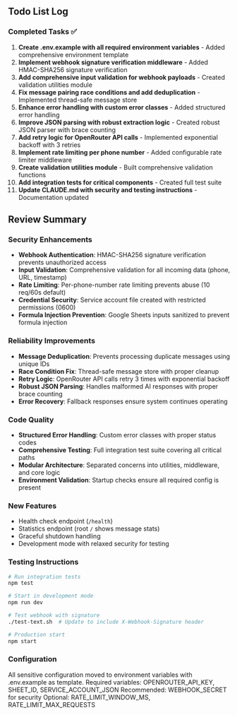 ## Todo List Log

### Completed Tasks ✅

1. **Create .env.example with all required environment variables** - Added comprehensive environment template
2. **Implement webhook signature verification middleware** - Added HMAC-SHA256 signature verification
3. **Add comprehensive input validation for webhook payloads** - Created validation utilities module
4. **Fix message pairing race conditions and add deduplication** - Implemented thread-safe message store
5. **Enhance error handling with custom error classes** - Added structured error handling
6. **Improve JSON parsing with robust extraction logic** - Created robust JSON parser with brace counting
7. **Add retry logic for OpenRouter API calls** - Implemented exponential backoff with 3 retries
8. **Implement rate limiting per phone number** - Added configurable rate limiter middleware
9. **Create validation utilities module** - Built comprehensive validation functions
10. **Add integration tests for critical components** - Created full test suite
11. **Update CLAUDE.md with security and testing instructions** - Documentation updated

## Review Summary

### Security Enhancements
- **Webhook Authentication**: HMAC-SHA256 signature verification prevents unauthorized access
- **Input Validation**: Comprehensive validation for all incoming data (phone, URL, timestamp)
- **Rate Limiting**: Per-phone-number rate limiting prevents abuse (10 req/60s default)
- **Credential Security**: Service account file created with restricted permissions (0600)
- **Formula Injection Prevention**: Google Sheets inputs sanitized to prevent formula injection

### Reliability Improvements
- **Message Deduplication**: Prevents processing duplicate messages using unique IDs
- **Race Condition Fix**: Thread-safe message store with proper cleanup
- **Retry Logic**: OpenRouter API calls retry 3 times with exponential backoff
- **Robust JSON Parsing**: Handles malformed AI responses with proper brace counting
- **Error Recovery**: Fallback responses ensure system continues operating

### Code Quality
- **Structured Error Handling**: Custom error classes with proper status codes
- **Comprehensive Testing**: Full integration test suite covering all critical paths
- **Modular Architecture**: Separated concerns into utilities, middleware, and core logic
- **Environment Validation**: Startup checks ensure all required config is present

### New Features
- Health check endpoint (`/health`)
- Statistics endpoint (root `/` shows message stats)
- Graceful shutdown handling
- Development mode with relaxed security for testing

### Testing Instructions
```bash
# Run integration tests
npm test

# Start in development mode
npm run dev

# Test webhook with signature
./test-text.sh  # Update to include X-Webhook-Signature header

# Production start
npm start
```

### Configuration
All sensitive configuration moved to environment variables with .env.example as template.
Required variables: OPENROUTER_API_KEY, SHEET_ID, SERVICE_ACCOUNT_JSON
Recommended: WEBHOOK_SECRET for security
Optional: RATE_LIMIT_WINDOW_MS, RATE_LIMIT_MAX_REQUESTS
